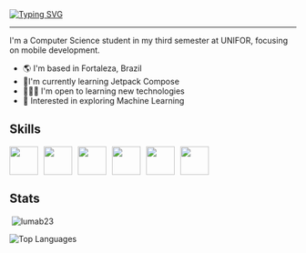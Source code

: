 <a href="https://git.io/typing-svg">
    <img src="https://readme-typing-svg.demolab.com?font=Fira+Code&weight=500&pause=1000&color=00FF92&center=true&vCenter=true&width=435&lines=Hello%2C++my+name+is+Luma!;and+I+love+Mobile+Development!" alt="Typing SVG" />
</a>

<hr>


<p>
    I'm a Computer Science student in my third semester at UNIFOR, focusing on mobile development.
</p>

<ul>
    <li>🌎 I'm based in Fortaleza, Brazil</li>
    <li>📱I'm currently learning Jetpack Compose</li>
    <li>👩🏻‍💻 I'm open to learning new technologies</li>
    <li>🤖 Interested in exploring Machine Learning</li>
</ul>

<h2>Skills</h2>
<div style="display: flex; gap: 10px;">
    <img src="https://cdn.jsdelivr.net/gh/devicons/devicon@latest/icons/jetpackcompose/jetpackcompose-original.svg" width="50px"/>   
    <img src="https://cdn.jsdelivr.net/gh/devicons/devicon@latest/icons/java/java-original.svg" width="50px"/>
    <img src="https://cdn.jsdelivr.net/gh/devicons/devicon@latest/icons/javascript/javascript-original.svg" width="50px"/>
    <img src="https://cdn.jsdelivr.net/gh/devicons/devicon@latest/icons/html5/html5-plain-wordmark.svg" width="50px"/>
    <img src="https://cdn.jsdelivr.net/gh/devicons/devicon@latest/icons/css3/css3-original.svg" width="50px"/>
    <img src="https://cdn.jsdelivr.net/gh/devicons/devicon@latest/icons/kotlin/kotlin-original.svg" width="50px"/> 
</div>

<h2>Stats</h2>

<p>&nbsp;<img align="center" src="https://github-readme-stats.vercel.app/api?username=lumab23&&theme=gotham&show_icons=true&locale=en" alt="lumab23" /></p>

![Top Languages](https://github-readme-stats.vercel.app/api/top-langs/?username=lumab23&theme=gotham&layout=compact)
